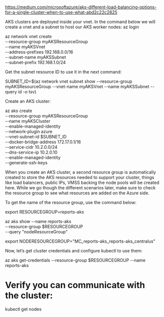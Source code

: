 https://medium.com/microsoftazure/aks-different-load-balancing-options-for-a-single-cluster-when-to-use-what-abd2c22c2825

AKS clusters are deployed inside your vnet. In the command below we will create a vnet and a subnet to host our AKS worker nodes:
az login

az network vnet create \
    --resource-group myAKSResourceGroup \
    --name myAKSVnet \
    --address-prefixes 192.168.0.0/16 \
    --subnet-name myAKSSubnet \
    --subnet-prefix 192.168.1.0/24

Get the subnet resource ID to use it in the next command:

SUBNET_ID=$(az network vnet subnet show --resource-group myAKSResourceGroup --vnet-name myAKSVnet --name myAKSSubnet --query id -o tsv)

Create an AKS cluster:

az aks create \
    --resource-group myAKSResourceGroup \
    --name myAKSCluster \
    --enable-managed-identity \
    --network-plugin azure \
    --vnet-subnet-id $SUBNET_ID \
    --docker-bridge-address 172.17.0.1/16 \
    --service-cidr 10.2.0.0/24 \
    --dns-service-ip 10.2.0.10 \
    --enable-managed-identity \
    --generate-ssh-keys

When you create an AKS cluster, a second resource group is automatically created to store the AKS resources needed to support your cluster, things like load balancers, public IPs, VMSS backing the node pools will be created here. While we go though the different scenarios later, make sure to check the resource group to see what resources are added on the Azure side.

To get the name of the resource group, use the command below:

export RESOURCEGROUP=reports-aks

az aks show --name reports-aks \
    --resource-group $RESOURCEGROUP \
    --query "nodeResourceGroup"

export NODERESOURCEGROUP="MC_reports-aks_reports-aks_centralus"


Now, let’s get cluster credentials and configure kubectl to use them:

az aks get-credentials --resource-group $RESOURCEGROUP  --name reports-aks

# Verify you can communicate with the cluster:
kubectl get nodes


